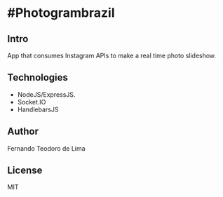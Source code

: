 #Photogrambrazil
=============

## Intro
App that consumes Instagram APIs to make a real time photo slideshow.

## Technologies
- NodeJS/ExpressJS.
- Socket.IO
- HandlebarsJS

## Author
Fernando Teodoro de Lima

## License
MIT
